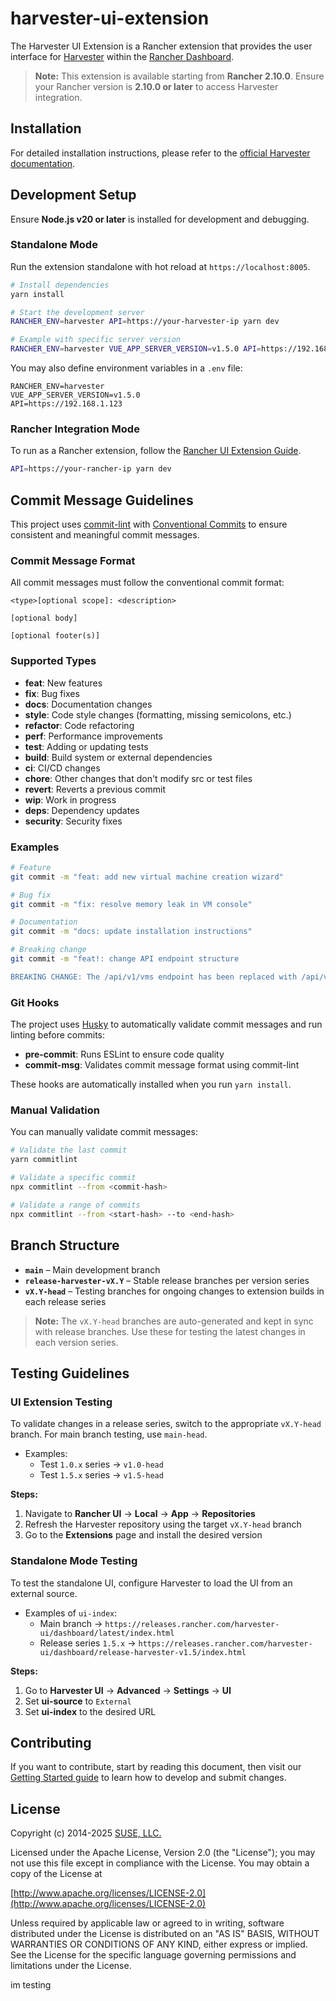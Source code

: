 # harvester-ui-extension

The Harvester UI Extension is a Rancher extension that provides the user interface for [Harvester](https://harvesterhci.io) within the [Rancher Dashboard](https://github.com/rancher/dashboard).

> **Note:**
> This extension is available starting from **Rancher 2.10.0**. Ensure your Rancher version is **2.10.0 or later** to access Harvester integration.

## Installation

For detailed installation instructions, please refer to the [official Harvester documentation](https://docs.harvesterhci.io/v1.5/rancher/harvester-ui-extension#installation-on-rancher-210).


## Development Setup

Ensure **Node.js v20 or later** is installed for development and debugging.

### Standalone Mode

Run the extension standalone with hot reload at `https://localhost:8005`.

```bash
# Install dependencies
yarn install

# Start the development server
RANCHER_ENV=harvester API=https://your-harvester-ip yarn dev

# Example with specific server version
RANCHER_ENV=harvester VUE_APP_SERVER_VERSION=v1.5.0 API=https://192.168.1.123 yarn dev
```

You may also define environment variables in a `.env` file:

```env
RANCHER_ENV=harvester
VUE_APP_SERVER_VERSION=v1.5.0
API=https://192.168.1.123
```

### Rancher Integration Mode

To run as a Rancher extension, follow the [Rancher UI Extension Guide](https://extensions.rancher.io/extensions/next/extensions-getting-started#running-the-app).

```bash
API=https://your-rancher-ip yarn dev
```

## Commit Message Guidelines

This project uses [commit-lint](https://commitlint.js.org/) with [Conventional Commits](https://www.conventionalcommits.org/) to ensure consistent and meaningful commit messages.

### Commit Message Format

All commit messages must follow the conventional commit format:

```
<type>[optional scope]: <description>

[optional body]

[optional footer(s)]
```

### Supported Types

- **feat**: New features
- **fix**: Bug fixes
- **docs**: Documentation changes
- **style**: Code style changes (formatting, missing semicolons, etc.)
- **refactor**: Code refactoring
- **perf**: Performance improvements
- **test**: Adding or updating tests
- **build**: Build system or external dependencies
- **ci**: CI/CD changes
- **chore**: Other changes that don't modify src or test files
- **revert**: Reverts a previous commit
- **wip**: Work in progress
- **deps**: Dependency updates
- **security**: Security fixes

### Examples

```bash
# Feature
git commit -m "feat: add new virtual machine creation wizard"

# Bug fix
git commit -m "fix: resolve memory leak in VM console"

# Documentation
git commit -m "docs: update installation instructions"

# Breaking change
git commit -m "feat!: change API endpoint structure

BREAKING CHANGE: The /api/v1/vms endpoint has been replaced with /api/v2/vms"
```

### Git Hooks

The project uses [Husky](https://typicode.github.io/husky/) to automatically validate commit messages and run linting before commits:

- **pre-commit**: Runs ESLint to ensure code quality
- **commit-msg**: Validates commit message format using commit-lint

These hooks are automatically installed when you run `yarn install`.

### Manual Validation

You can manually validate commit messages:

```bash
# Validate the last commit
yarn commitlint

# Validate a specific commit
npx commitlint --from <commit-hash>

# Validate a range of commits
npx commitlint --from <start-hash> --to <end-hash>
```

## Branch Structure

- **`main`** – Main development branch
- **`release-harvester-vX.Y`** – Stable release branches per version series
- **`vX.Y-head`** – Testing branches for ongoing changes to extension builds in each release series

> **Note:**
> The `vX.Y-head` branches are auto-generated and kept in sync with release branches. Use these for testing the latest changes in each version series.

## Testing Guidelines

### UI Extension Testing

To validate changes in a release series, switch to the appropriate `vX.Y-head` branch. For main branch testing, use `main-head`.

- Examples:
  - Test `1.0.x` series → `v1.0-head`
  - Test `1.5.x` series → `v1.5-head`

**Steps:**
1. Navigate to **Rancher UI** → **Local** → **App** → **Repositories**
2. Refresh the Harvester repository using the target `vX.Y-head` branch
3. Go to the **Extensions** page and install the desired version

### Standalone Mode Testing

To test the standalone UI, configure Harvester to load the UI from an external source.

- Examples of `ui-index`:
  - Main branch → `https://releases.rancher.com/harvester-ui/dashboard/latest/index.html`
  - Release series `1.5.x` → `https://releases.rancher.com/harvester-ui/dashboard/release-harvester-v1.5/index.html`

**Steps:**
1. Go to **Harvester UI** → **Advanced** → **Settings** → **UI**
2. Set **ui-source** to `External`
3. Set **ui-index** to the desired URL

## Contributing

If you want to contribute, start by reading this document, then visit our [Getting Started guide](https://extensions.rancher.io/extensions/next/extensions-getting-started) to learn how to develop and submit changes.

## License

Copyright (c) 2014-2025 [SUSE, LLC.](https://www.suse.com/)

Licensed under the Apache License, Version 2.0 (the "License");
you may not use this file except in compliance with the License.
You may obtain a copy of the License at

[http://www.apache.org/licenses/LICENSE-2.0](http://www.apache.org/licenses/LICENSE-2.0)

Unless required by applicable law or agreed to in writing, software
distributed under the License is distributed on an "AS IS" BASIS,
WITHOUT WARRANTIES OR CONDITIONS OF ANY KIND, either express or implied.
See the License for the specific language governing permissions and
limitations under the License.

im testing
